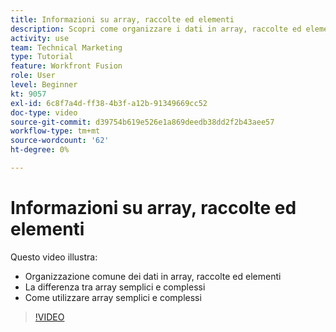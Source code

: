 ```yaml
---
title: Informazioni su array, raccolte ed elementi
description: Scopri come organizzare i dati in array, raccolte ed elementi e come lavorare con array semplici e complessi in [!DNL Adobe Workfront Fusion].
activity: use
team: Technical Marketing
type: Tutorial
feature: Workfront Fusion
role: User
level: Beginner
kt: 9057
exl-id: 6c8f7a4d-ff38-4b3f-a12b-91349669cc52
doc-type: video
source-git-commit: d39754b619e526e1a869deedb38dd2f2b43aee57
workflow-type: tm+mt
source-wordcount: '62'
ht-degree: 0%

---
```


# Informazioni su array, raccolte ed elementi

Questo video illustra:

* Organizzazione comune dei dati in array, raccolte ed elementi
* La differenza tra array semplici e complessi
* Come utilizzare array semplici e complessi

>[!VIDEO](https://video.tv.adobe.com/v/335298/?quality=12)
